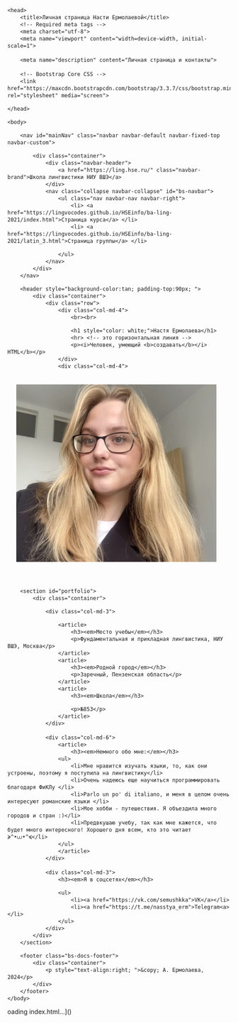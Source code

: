 <!doctype html>

<!-- так в HTML обозначаются комментарии. Выше вы видите объявление типа документа (DOCTYPE), так браузер понимает, что код ниже нужно интерпретировать как html -->

<html>

<!-- зона заголовка html, тег <title> - строка, которую браузер отображает на вкладках над страницами, <meta> и <link> сообщают технические сведения для браузера, например, что файл имеет кодировку Юникод (utf-8) -->

	<head>
		<title>Личная страница Насти Ермолаевой</title>
	 	<!-- Required meta tags -->
	 	<meta charset="utf-8">
	 	<meta name="viewport" content="width=device-width, initial-scale=1">

		<meta name="description" content="Личная страница и контакты">

		<!-- Bootstrap Core CSS -->
		<link href="https://maxcdn.bootstrapcdn.com/bootstrap/3.3.7/css/bootstrap.min.css" rel="stylesheet" media="screen">
<!-- Эта страница сделана с помощью bootstrap - популярной библиотеки для создания и настройки сайтов. Ниже вы увидите, что многие теги содержат атрибуты class - bootstrap содержит шаблоны, как такие элементы красиво оформить -->

	</head>
	
<!-- body - главная, содержательная часть страницы. Контент на этой странице делится на меню (nav), "шапку" (header), "подвал" (footer) и все остальное (мы заключили остаток в тег section) -->	
	<body>

<!-- меню (navigation bar) -->

		<nav id="mainNav" class="navbar navbar-default navbar-fixed-top navbar-custom">

<!-- div - это контейнеры - коробочки с текстом и/или графикой, которые можно вкладывать друг в друга. Пристально смотреть на теги в этой части кода не нужно -->
			<div class="container"> 
				<div class="navbar-header"> 
					<a href="https://ling.hse.ru/" class="navbar-brand">Школа лингвистики НИУ ВШЭ</a> 
				</div> 
				<nav class="collapse navbar-collapse" id="bs-navbar"> 
					<ul class="nav navbar-nav navbar-right"> 
						<li> <a href="https://lingvocodes.github.io/HSEinfo/ba-ling-2021/index.html">Страница курса</a> </li> 
						<li> <a href="https://lingvocodes.github.io/HSEinfo/ba-ling-2021/latin_3.html">Страница группы</a> </li> 
<!-- поправьте номер группы в URL, если нужно (от 1 до 4) -->
					</ul>
				</nav> 
			</div>
		</nav>

<!-- начинается шапка. у тега header есть атрибут style, который задает цвет фона и отступы. поменяйте значения атрибутов и посмотрите, как изменится страница -->

		<header style="background-color:tan; padding-top:90px; "> 
			<div class="container"> 
				<div class="row">
					<div class="col-md-4">
						<br><br>
<!-- здесь и дальше нужно поменять весь содержательный текст, чтобы получилась ваша личная страница -->
						<h1 style="color: white;">Настя Ермолаева</h1>
						<hr> <!-- это горизонтальная линия -->
						<p><i>Человек, умеющий <b>создавать</b></i> HTML</b></p> 
					</div>
					<div class="col-md-4">
<!-- img - тег для вставки изображений. Мы использовали атрибут style, чтобы задать размер изображения и ширину рамки-->
<!-- Измените URL на URL вашей фотографии, а также настройте размер изображения -->
<img src="myphoto.jpg" style="height:400px; margin:20px 20px 40px 20px; " >
					</div>
				</div>
			</div>
		</header>

<!-- часть страницы, которая под шапкой -->
		<section id="portfolio">
			<div class="container">

<!-- атрибут col-md-... говорит, что контент будет разделен на несколько столбцов, их ширина соотносится как 3 - 6 - 3 (Bootstrap использует воображаемую сетку из 12 равных по ширине колонок) -->
				<div class="col-md-3">

<!-- <article> не влияет на оформление, но помогает структурировать контент на осмысленые разделы -->
					<article>
						<h3><em>Место учебы</em></h3>
						<p>Фундаментальная и прикладная лингвистика, НИУ ВШЭ, Москва</p>
					</article>
					<article>
						<h3><em>Родной город</em></h3>
						<p>Заречный, Пензенская область</p>
					</article>
					<article>
						<h3><em>Школа</em></h3>
<!-- когда будете менять текст, не используйте бюрократических слов типа ГБОУ СОШ, ну пожаалуйста -->
						<p>№853</p>
					</article>
				</div>

				<div class="col-md-6">
					<article>
						<h3><em>Немного обо мне:</em></h3>
					<ul>
						<li>Мне нравится изучать языки, то, как они устроены, поэтому я поступила на лингвистику</li>
						<li>Очень надеюсь еще научиться программировать благодаря ФиКЛу </li>
						<li>Parlo un po' di italiano, и меня в целом очень интересуют романские языки </li>
						<li>Мое хобби - путешествия. Я объездила много городов и стран :)</li>
						<li>Предвкушаю учебу, так как мне кажется, что будет много интересного! Хорошего дня всем, кто это читает ≽^•⩊•^≼</li>
					</ul>
					</article>
				</div>

				<div class="col-md-3">
					<h3><em>Я в соцсетях</em></h3>
<!-- тег <ul> - unordered list. Еще бывает тег <ol> -->
					<ul>
						<li><a href="https://vk.com/semushkka">VK</a></li>
						<li><a href="https://t.me/nasstya_erm">Telegram<a></li>
					</ul>
				</div>
			</div>
		</section>

<!-- это подвал. В этой части страницы обычно ставят копирайт (с помощью символа &copy;) и пишут об истории создания страницы. Поставьте свой копирайт -->
		<footer class="bs-docs-footer"> 
			<div class="container"> 
				<p style="text-align:right; ">&copy; А. Ермолаева, 2024</p> 
			</div>
		</footer>
	</body>
</html>oading index.html…]()

